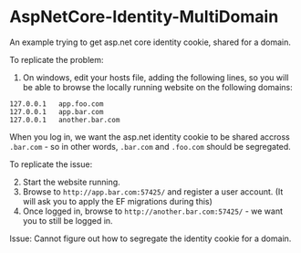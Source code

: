 # AspNetCore-Identity-MultiDomain
An example trying to get asp.net core identity cookie, shared for a domain. 

To replicate the problem:

1. On windows, edit your hosts file, adding the following lines, so you will be able to browse the locally running website
on the following domains:

```
127.0.0.1	app.foo.com
127.0.0.1	app.bar.com
127.0.0.1	another.bar.com
```

When you log in, we want the asp.net identity cookie to be shared accross `.bar.com` - so in other words, `.bar.com` and `.foo.com` should be segregated.

To replicate the issue:

2. Start the website running. 
3. Browse to `http://app.bar.com:57425/` and register a user account. (It will ask you to apply the EF migrations during this)
4. Once logged in, browse to `http://another.bar.com:57425/` - we want you to still be logged in.

Issue:
Cannot figure out how to segregate the identity cookie for a domain.

